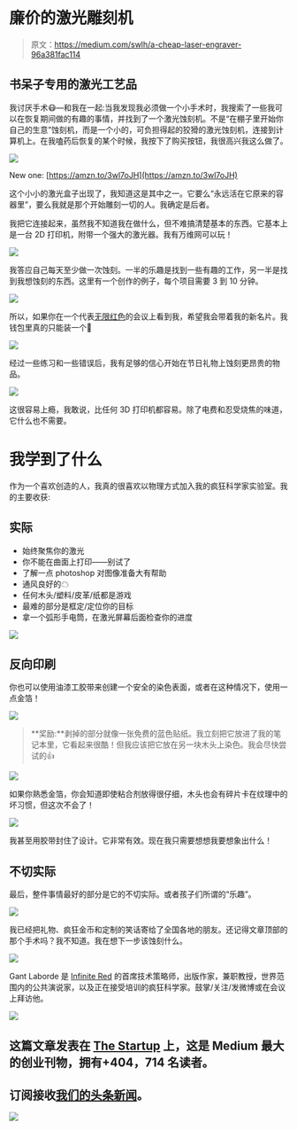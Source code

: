 # 廉价的激光雕刻机

> 原文：<https://medium.com/swlh/a-cheap-laser-engraver-96a381fac114>

## 书呆子专用的激光工艺品

我讨厌手术😷—和我在一起:当我发现我必须做一个小手术时，我搜索了一些我可以在恢复期间做的有趣的事情，并找到了一个激光蚀刻机。不是“在棚子里开始你自己的生意”蚀刻机，而是一个小的，可负担得起的狡猾的激光蚀刻机，连接到计算机上。在我嗑药后恢复的某个时候，我按下了购买按钮，我很高兴我这么做了。

![](img/c5db61487038ef5055b1911da270d59c.png)

New one: [https://amzn.to/3wl7oJH](https://amzn.to/3wl7oJH)

这个小小的激光盒子出现了，我知道这是其中之一。它要么“永远活在它原来的容器里”，要么我就是那个开始雕刻一切的人。我确定是后者。

我把它连接起来，虽然我不知道我在做什么，但不难搞清楚基本的东西。它基本上是一台 2D 打印机，附带一个强大的激光器。我有万维网可以玩！

![](img/6f8efa0d17eca1f7dfd4940f27d241f2.png)

我答应自己每天至少做一次蚀刻。一半的乐趣是找到一些有趣的工作，另一半是找到我想蚀刻的东西。这里有一个创作的例子，每个项目需要 3 到 10 分钟。

![](img/7042c1e1ec24b2087f2c4d52ae7ead71.png)

所以，如果你在一个代表[无限红色](https://infinite.red/)的会议上看到我，希望我会带着我的新名片。我钱包里真的只能装一个🤣

![](img/afd93326b71738a740fb995b6ae04209.png)

经过一些练习和一些错误后，我有足够的信心开始在节日礼物上蚀刻更昂贵的物品。

![](img/e5803367d6e574f0bed023f67491d179.png)

这很容易上瘾，我敢说，比任何 3D 打印机都容易。除了电费和忍受烧焦的味道，它什么也不需要。

# 我学到了什么

作为一个喜欢创造的人，我真的很喜欢以物理方式加入我的疯狂科学家实验室。我的主要收获:

## 实际

*   始终聚焦你的激光
*   你不能在曲面上打印——别试了
*   了解一点 photoshop 对图像准备大有帮助
*   通风良好的☁
*   任何木头/塑料/皮革/纸都是游戏
*   最难的部分是框定/定位你的目标
*   拿一个弧形手电筒，在激光屏幕后面检查你的进度

![](img/2f5938c46f26bd0605dab65d192f2710.png)

## 反向印刷

你也可以使用油漆工胶带来创建一个安全的染色表面，或者在这种情况下，使用一点金箔！

![](img/bfbe49eefc7cd9bfb420be7997d5ee5a.png)

> **奖励:**剥掉的部分就像一张免费的蓝色贴纸。我立刻把它放进了我的笔记本里，它看起来很酷！但我应该把它放在另一块木头上染色。我会尽快尝试的👍

![](img/fc358c759da43cd75c190aa2f155c6fc.png)

如果你熟悉金箔，你会知道即使粘合剂放得很仔细，木头也会有碎片卡在纹理中的坏习惯，但这次不会了！

![](img/23f177a751377dd7e45d3e8325f667db.png)

我甚至用胶带封住了设计。它非常有效。现在我只需要想想我要想象出什么！

## 不切实际

最后，整件事情最好的部分是它的不切实际。或者孩子们所谓的“乐趣”。

![](img/561a905fe2430dd3ea9632f0511ad1c7.png)

我已经把礼物、疯狂金币和定制的笑话寄给了全国各地的朋友。还记得文章顶部的那个手术吗？我不知道。我在想下一步该蚀刻什么。

![](img/34e73c040891627599d5c88845e5f324.png)

Gant Laborde 是 [Infinite Red](http://infinite.red) 的首席技术策略师，出版作家，兼职教授，世界范围内的公共演说家，以及正在接受培训的疯狂科学家。鼓掌/关注/发微博或在会议上拜访他。

[![](img/308a8d84fb9b2fab43d66c117fcc4bb4.png)](https://medium.com/swlh)

## 这篇文章发表在 [The Startup](https://medium.com/swlh) 上，这是 Medium 最大的创业刊物，拥有+404，714 名读者。

## 订阅接收[我们的头条新闻](http://growthsupply.com/the-startup-newsletter/)。

[![](img/b0164736ea17a63403e660de5dedf91a.png)](https://medium.com/swlh)